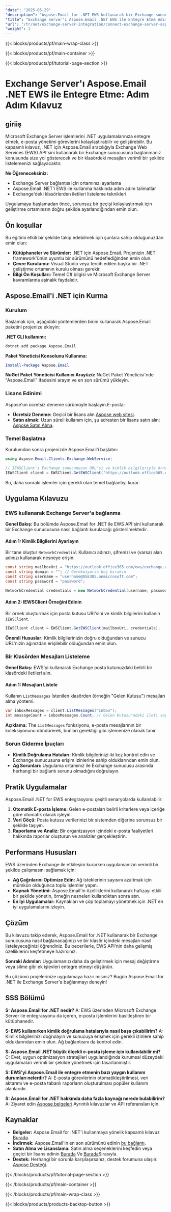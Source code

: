 ```yaml
---
"date": "2025-05-29"
"description": "Aspose.Email for .NET EWS kullanarak bir Exchange sunucusundan mesajları sorunsuz bir şekilde nasıl bağlayıp listeleyeceğinizi öğrenin. .NET uygulamalarınızda etkili e-posta yönetimi için bu ayrıntılı kılavuzu izleyin."
"title": "Exchange Server'ı Aspose.Email .NET EWS ile Entegre Etme Adım Adım Kılavuzu"
"url": "/tr/net/exchange-server-integration/connect-exchange-server-aspose-email-net-ews/"
"weight": 1
---
```


{{< blocks/products/pf/main-wrap-class >}}

{{< blocks/products/pf/main-container >}}

{{< blocks/products/pf/tutorial-page-section >}}
# Exchange Server'ı Aspose.Email .NET EWS ile Entegre Etme: Adım Adım Kılavuz

## giriiş

Microsoft Exchange Server işlemlerini .NET uygulamalarınıza entegre etmek, e-posta yönetimi görevlerini kolaylaştırabilir ve geliştirebilir. Bu kapsamlı kılavuz, .NET için Aspose.Email aracılığıyla Exchange Web Services (EWS) API'sini kullanarak bir Exchange sunucusuna bağlanmanız konusunda size yol gösterecek ve bir klasördeki mesajları verimli bir şekilde listelemenizi sağlayacaktır.

**Ne Öğreneceksiniz:**
- Exchange Server bağlantısı için ortamınızı ayarlama
- Aspose.Email .NET'i EWS ile kullanma hakkında adım adım talimatlar
- Exchange'deki klasörlerden iletileri listeleme teknikleri

Uygulamaya başlamadan önce, sorunsuz bir geçişi kolaylaştırmak için geliştirme ortamınızın doğru şekilde ayarlandığından emin olun.

## Ön koşullar

Bu eğitimi etkili bir şekilde takip edebilmek için şunlara sahip olduğunuzdan emin olun:

- **Kütüphaneler ve Sürümler:** .NET için Aspose.Email. Projenizin .NET framework'ünün uyumlu bir sürümünü hedeflediğinden emin olun.
- **Çevre Kurulumu:** Visual Studio veya tercih edilen başka bir .NET geliştirme ortamının kurulu olması gerekir.
- **Bilgi Ön Koşulları:** Temel C# bilgisi ve Microsoft Exchange Server kavramlarına aşinalık faydalıdır.

## Aspose.Email'i .NET için Kurma

### Kurulum

Başlamak için, aşağıdaki yöntemlerden birini kullanarak Aspose.Email paketini projenize ekleyin:

**.NET CLI kullanımı:**
```bash
dotnet add package Aspose.Email
```

**Paket Yöneticisi Konsolunu Kullanma:**
```powershell
Install-Package Aspose.Email
```

**NuGet Paket Yöneticisi Kullanıcı Arayüzü:** 
NuGet Paket Yöneticisi'nde "Aspose.Email" ifadesini arayın ve en son sürümü yükleyin.

### Lisans Edinimi

Aspose'un ücretsiz deneme sürümüyle başlayın.E-posta:
- **Ücretsiz Deneme:** Geçici bir lisans alın [Aspose web sitesi](https://purchase.aspose.com/temporary-license/).
- **Satın almak:** Uzun süreli kullanım için, şu adresten bir lisans satın alın: [Aspose Satın Alma](https://purchase.aspose.com/buy).

### Temel Başlatma

Kurulumdan sonra projenizde Aspose.Email'i başlatın:

```csharp
using Aspose.Email.Clients.Exchange.WebService;

// IEWSClient'ı Exchange sunucunuzun URL'si ve kimlik bilgileriyle örnekleyin
IEWSClient client = EWSClient.GetEWSClient("https://outlook.office365.com/ews/exchange.asmx", new NetworkCredential("kullanıcı adı", "şifre"));
```

Bu, daha sonraki işlemler için gerekli olan temel bağlantıyı kurar.

## Uygulama Kılavuzu

### EWS kullanarak Exchange Server'a bağlanma

**Genel Bakış:** Bu bölümde Aspose.Email for .NET ile EWS API'sini kullanarak bir Exchange sunucusuna nasıl bağlantı kurulacağı gösterilmektedir.

#### Adım 1: Kimlik Bilgilerini Ayarlayın
Bir tane oluştur `NetworkCredential` Kullanıcı adınızı, şifrenizi ve (varsa) alan adınızı kullanarak nesneye erişin.

```csharp
const string mailboxUri = "https://outlook.office365.com/ews/exchange.asmx";
const string domain = ""; // Gerekmiyorsa boş bırakın
const string username = "username@ASE305.onmicrosoft.com";
const string password = "password";

NetworkCredential credentials = new NetworkCredential(username, password, domain);
```

#### Adım 2: IEWSClient Örneğini Edinin
Bir örnek oluşturmak için posta kutusu URI'sini ve kimlik bilgilerini kullanın `IEWSClient`.

```csharp
IEWSClient client = EWSClient.GetEWSClient(mailboxUri, credentials);
```

**Önemli Hususlar:** Kimlik bilgilerinizin doğru olduğundan ve sunucu URL'nizin ağınızdan erişilebilir olduğundan emin olun.

### Bir Klasörden Mesajları Listeleme

**Genel Bakış:** EWS'yi kullanarak Exchange posta kutunuzdaki belirli bir klasördeki iletileri alın.

#### Adım 1: Mesajları Listele
Kullanın `ListMessages` İstenilen klasörden (örneğin "Gelen Kutusu") mesajları alma yöntemi.

```csharp
var inboxMessages = client.ListMessages("Inbox");
int messageCount = inboxMessages.Count; // Gelen Kutusu'ndaki ileti sayısını alır
```

**Açıklama:** The `ListMessages` fonksiyonu, e-posta mesajlarının bir koleksiyonunu döndürerek, bunları gerektiği gibi işlemenize olanak tanır.

### Sorun Giderme İpuçları

- **Kimlik Doğrulama Hataları:** Kimlik bilgilerinizi iki kez kontrol edin ve Exchange sunucusuna erişim izinlerine sahip olduklarından emin olun.
- **Ağ Sorunları:** Uygulama ortamınız ile Exchange sunucusu arasında herhangi bir bağlantı sorunu olmadığını doğrulayın.

## Pratik Uygulamalar

Aspose.Email .NET for EWS entegrasyonu çeşitli senaryolarda kullanılabilir:

1. **Otomatik E-posta İşleme:** Gelen e-postaları belirli kriterlere veya içeriğe göre otomatik olarak işleyin.
2. **Veri Göçü:** Posta kutusu verilerinizi bir sistemden diğerine sorunsuz bir şekilde taşıyın.
3. **Raporlama ve Analiz:** Bir organizasyon içindeki e-posta faaliyetleri hakkında raporlar oluşturun ve analizler gerçekleştirin.

## Performans Hususları

EWS üzerinden Exchange ile etkileşim kurarken uygulamanızın verimli bir şekilde çalışmasını sağlamak için:

- **Ağ Çağrılarını Optimize Edin:** Ağ isteklerinin sayısını azaltmak için mümkün olduğunca toplu işlemler yapın.
- **Kaynak Yönetimi:** Aspose.Email'in özelliklerini kullanarak hafızayı etkili bir şekilde yönetin, örneğin nesneleri kullandıktan sonra atın.
- **En İyi Uygulamalar:** Kaynakları ve çöp toplamayı yönetmek için .NET en iyi uygulamalarını izleyin.

## Çözüm

Bu kılavuzu takip ederek, Aspose.Email for .NET kullanarak bir Exchange sunucusuna nasıl bağlanacağınızı ve bir klasör içindeki mesajları nasıl listeleyeceğinizi öğrendiniz. Bu becerilerle, EWS API'nin daha gelişmiş özelliklerini keşfetmeye hazırsınız.

**Sonraki Adımlar:** Uygulamanızı daha da geliştirmek için mesaj değiştirme veya silme gibi ek işlevleri entegre etmeyi düşünün.

Bu çözümü projelerinize uygulamaya hazır mısınız? Bugün Aspose.Email for .NET ile Exchange Server'a bağlanmayı deneyin!

## SSS Bölümü

**S: Aspose.Email for .NET nedir?**
A: EWS üzerinden Microsoft Exchange Server ile entegrasyonu da içeren, e-posta işlemlerini basitleştiren bir kütüphanedir.

**S: EWS kullanırken kimlik doğrulama hatalarıyla nasıl başa çıkabilirim?**
A: Kimlik bilgilerinizi doğrulayın ve sunucuya erişmek için gerekli izinlere sahip olduklarından emin olun. Ağ bağlantısını da kontrol edin.

**S: Aspose.Email .NET büyük ölçekli e-posta işleme için kullanılabilir mi?**
C: Evet, uygun optimizasyon stratejileri uygulandığında kurumsal düzeydeki uygulamaları verimli bir şekilde yönetmek için tasarlanmıştır.

**S: EWS'yi Aspose.Email ile entegre etmenin bazı yaygın kullanım durumları nelerdir?**
A: E-posta görevlerinin otomatikleştirilmesi, veri aktarımı ve e-posta tabanlı raporların oluşturulması popüler kullanım alanlarıdır.

**S: Aspose.Email for .NET hakkında daha fazla kaynağı nerede bulabilirim?**
A: Ziyaret edin [Aspose belgeleri](https://reference.aspose.com/email/net/) Ayrıntılı kılavuzlar ve API referansları için.

## Kaynaklar

- **Belgeler:** Aspose.Email for .NET'i kullanmaya yönelik kapsamlı kılavuz [Burada](https://reference.aspose.com/email/net/).
- **İndirmek:** Aspose.Email'in en son sürümünü edinin [bu bağlantı](https://releases.aspose.com/email/net/).
- **Satın Alma ve Lisanslama:** Satın alma seçeneklerini keşfedin veya geçici bir lisans edinin [Burada](https://purchase.aspose.com/buy) Ve [Burada](https://purchase.aspose.com/temporary-license/)Sırasıyla.
- **Destek:** Herhangi bir sorunla karşılaşırsanız, destek forumuna ulaşın: [Aspose Desteği](https://forum.aspose.com/c/email/10).

{{< /blocks/products/pf/tutorial-page-section >}}

{{< /blocks/products/pf/main-container >}}

{{< /blocks/products/pf/main-wrap-class >}}

{{< blocks/products/products-backtop-button >}}